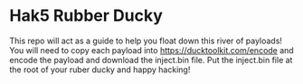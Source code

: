 # Hak5 Rubber Ducky 
This repo will act as a guide to help you float down this river of payloads!
You will need to copy each payload into https://ducktoolkit.com/encode and encode the payload and download the inject.bin file.
Put the inject.bin file at the root of your ruber ducky and happy hacking!
